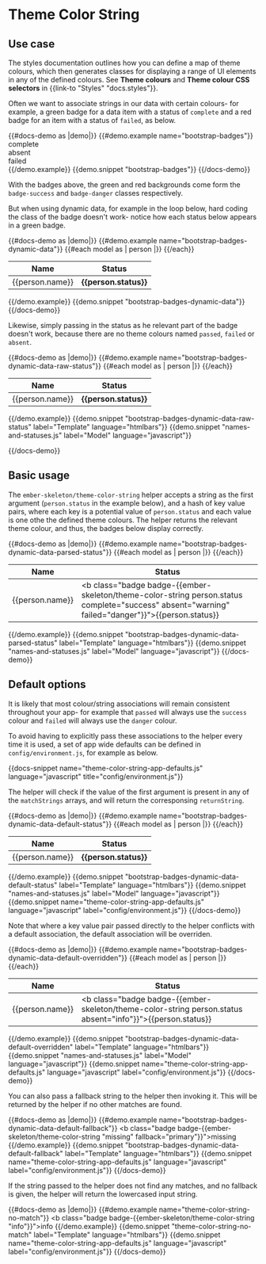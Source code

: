 # Theme Color String

## Use case

The styles documentation outlines how you can define a map of theme colours, which then generates classes for displaying a range of UI elements in any of the defined colours. See **Theme colours** and **Theme colour CSS selectors** in {{link-to "Styles" "docs.styles"}}.

Often we want to associate strings in our data with certain colours- for example, a green badge for a data item with a status of `complete` and a red badge for an item with a status of `failed`, as below.

<div class="ember-skeleton-styles">
  {{#docs-demo as |demo|}}
    {{#demo.example name="bootstrap-badges"}}
      <div class="badge badge-success">complete</div>
      <div class="badge badge-warning">absent</div>
      <div class="badge badge-danger">failed</div>
    {{/demo.example}}
    {{demo.snippet "bootstrap-badges"}}
  {{/docs-demo}}
</div>

With the badges above, the green and red backgrounds come form the `badge-success` and `badge-danger` classes respectively.

But when using dynamic data, for example in the loop below, hard coding the class of the badge doesn't work- notice how each status below appears in a green badge.

{{#docs-demo as |demo|}}
  {{#demo.example name="bootstrap-badges-dynamic-data"}}
    <table>
      <thead>
        <tr>
          <th>Name</th>
          <th>Status</th>
        </tr>
      </thead>
      <tbody>
        {{#each model as | person |}}
          <tr>
            <td>{{person.name}}</td>
            <td><b class="badge badge-success">{{person.status}}</b></td>
          </tr>
        {{/each}}
      </tbody>
    </table>
  {{/demo.example}}
  {{demo.snippet "bootstrap-badges-dynamic-data"}}
{{/docs-demo}}

Likewise, simply passing in the status as he relevant part of the badge doesn't work, because there are no theme colours named `passed`, `failed` or `absent`.

{{#docs-demo as |demo|}}
  {{#demo.example name="bootstrap-badges-dynamic-data-raw-status"}}
    <table>
      <thead>
        <tr>
          <th>Name</th>
          <th>Status</th>
        </tr>
      </thead>
      <tbody>
        {{#each model as | person |}}
          <tr>
            <td>{{person.name}}</td>
            <td><b class="badge badge-{{person.status}}">{{person.status}}</b></td>
          </tr>
        {{/each}}
      </tbody>
    </table>
  {{/demo.example}}
  {{demo.snippet "bootstrap-badges-dynamic-data-raw-status" label="Template" language="htmlbars"}}
  {{demo.snippet "names-and-statuses.js" label="Model" language="javascript"}}
  
{{/docs-demo}}

## Basic usage

The `ember-skeleton/theme-color-string` helper accepts a string as the first argument (`person.status` in the example below), and a hash of key value pairs, where each key is a potential value of `person.status` and each value is one othe the defined theme colours. The helper returns the relevant theme colour, and thus, the badges below display correctly.

{{#docs-demo as |demo|}}
  {{#demo.example name="bootstrap-badges-dynamic-data-parsed-status"}}
    <table>
      <thead>
        <tr>
          <th>Name</th>
          <th>Status</th>
        </tr>
      </thead>
      <tbody>
        {{#each model as | person |}}
          <tr>
            <td>{{person.name}}</td>
            <td><b class="badge badge-{{ember-skeleton/theme-color-string person.status complete="success" absent="warning" failed="danger"}}">{{person.status}}</b></td>
          </tr>
        {{/each}}
      </tbody>
    </table>
  {{/demo.example}}
  {{demo.snippet "bootstrap-badges-dynamic-data-parsed-status" label="Template" language="htmlbars"}}
  {{demo.snippet "names-and-statuses.js" label="Model" language="javascript"}}
{{/docs-demo}}

## Default options

It is likely that most colour/string associations will remain consistent throughout your app- for example that `passed` will always use the `success` colour and `failed` will always use the `danger` colour.

To avoid having to explicitly pass these associations to the helper every time it is used, a set of app wide defaults can be defined in `config/environment.js`, for example as below.

{{docs-snippet name="theme-color-string-app-defaults.js" language="javascript" title="config/environment.js"}}

The helper will check if the value of the first argument is present in any of the `matchStrings` arrays, and will return the corresponsing `returnString`.

{{#docs-demo as |demo|}}
  {{#demo.example name="bootstrap-badges-dynamic-data-default-status"}}
    <table>
      <thead>
        <tr>
          <th>Name</th>
          <th>Status</th>
        </tr>
      </thead>
      <tbody>
        {{#each model as | person |}}
          <tr>
            <td>{{person.name}}</td>
            <td><b class="badge badge-{{ember-skeleton/theme-color-string person.status}}">{{person.status}}</b></td>
          </tr>
        {{/each}}
      </tbody>
    </table>
  {{/demo.example}}
  {{demo.snippet "bootstrap-badges-dynamic-data-default-status" label="Template" language="htmlbars"}}
  {{demo.snippet "names-and-statuses.js" label="Model" language="javascript"}}
  {{demo.snippet name="theme-color-string-app-defaults.js" language="javascript" label="config/environment.js"}}
{{/docs-demo}}

Note that where a key value pair passed directly to the helper conflicts with a default association, the default association will be overriden.

{{#docs-demo as |demo|}}
  {{#demo.example name="bootstrap-badges-dynamic-data-default-overridden"}}
    <table>
      <thead>
        <tr>
          <th>Name</th>
          <th>Status</th>
        </tr>
      </thead>
      <tbody>
        {{#each model as | person |}}
          <tr>
            <td>{{person.name}}</td>
            <td><b class="badge badge-{{ember-skeleton/theme-color-string person.status absent="info"}}">{{person.status}}</b></td>
          </tr>
        {{/each}}
      </tbody>
    </table>
  {{/demo.example}}
  {{demo.snippet "bootstrap-badges-dynamic-data-default-overridden" label="Template" language="htmlbars"}}
  {{demo.snippet "names-and-statuses.js" label="Model" language="javascript"}}
  {{demo.snippet name="theme-color-string-app-defaults.js" language="javascript" label="config/environment.js"}}
{{/docs-demo}}

You can also pass a fallback string to the helper then invoking it. This will be returned by the helper if no other matches are found.

{{#docs-demo as |demo|}}
  {{#demo.example name="bootstrap-badges-dynamic-data-default-fallback"}}
      <b class="badge badge-{{ember-skeleton/theme-color-string "missing" fallback="primary"}}">missing</b>
    {{/demo.example}}
  {{demo.snippet "bootstrap-badges-dynamic-data-default-fallback" label="Template" language="htmlbars"}}
  {{demo.snippet name="theme-color-string-app-defaults.js" language="javascript" label="config/environment.js"}}
{{/docs-demo}}

If the string passed to the helper does not find any matches, and no fallback is given, the helper will return the lowercased input string.

{{#docs-demo as |demo|}}
  {{#demo.example name="theme-color-string-no-match"}}
      <b class="badge badge-{{ember-skeleton/theme-color-string "info"}}">info</b>
      <!--REUSLTS IN <b class="badge badge-info">info</b> -->
    {{/demo.example}}
  {{demo.snippet "theme-color-string-no-match" label="Template" language="htmlbars"}}
  {{demo.snippet name="theme-color-string-app-defaults.js" language="javascript" label="config/environment.js"}}
{{/docs-demo}}
